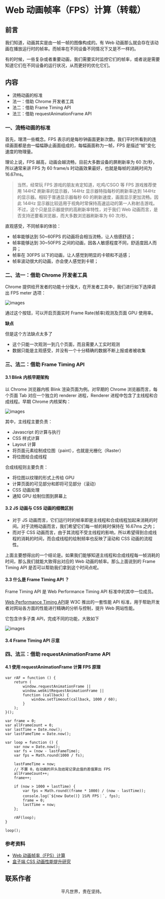 # Web 动画帧率（FPS）计算（转载）

## 前言

我们知道，动画其实是由一帧一帧的图像构成的。有 Web 动画那么就会存在该动画在播放运行时的帧率。而帧率在不同设备不同情况下又是不一样的。

有的时候，一些复杂或者重要动画，我们需要实时监控它们的帧率，或者说是需要知道它们在不同设备的运行状况，从而更好的优化它们。

## 内容

- 流畅动画的标准
- 法一：借助 Chrome 开发者工具
- 法二：借助 Frame Timing API
- 法三：借助 requestAnimationFrame API

### 一、流畅动画的标准

首先，理清一些概念。FPS 表示的是每秒钟画面更新次数。我们平时所看到的连续画面都是由一幅幅静止画面组成的，每幅画面称为一帧，FPS 是描述“帧”变化速度的物理量。

理论上说，FPS 越高，动画会越流畅，目前大多数设备的屏刷新率为 60 次/秒，所以通常来讲 FPS 为 60 frame/s 时动画效果最好，也就是每帧的消耗时间为 16.67ms。

> 当然，经常玩 FPS 游戏的朋友肯定知道，吃鸡/CSGO 等 FPS 游戏推荐使用 144HZ 刷新率的显示器，144Hz 显示器特指每秒的刷新率达到 144Hz 的显示器。相较于普通显示器每秒 60 的刷新速度，画面显示更加流畅。因此 144Hz 显示器比较适用于视角时常保持高速运动的第一人称射击游戏。
> 不过，这个只是显示器提供的高刷新率特性，对于我们 Web 动画而言，是否支持还要看浏览器，而大多数浏览器刷新率为 60 次/秒。

直观感受，不同帧率的体验：

- 帧率能够达到 50~60FPS 的动画将会相当流畅，让人倍感舒适；
- 帧率能够达到 30~50FPS 之间的动画，因各人敏感程度不同，舒适度因人而异；
- 帧率在 30FPS 以下的动画，让人感觉到明显的卡顿和不适感；
- 帧率波动很大的动画，亦会使人感觉到卡顿；

### 二、法一：借助 Chrome 开发者工具

Chrome 提供给开发者的功能十分强大，在开发者工具中，我们进行如下选择调出 FPS meter 选项：

![images](fps01.png)

通过这个按钮，可以开启页面实时 Frame Rate(帧率)观测及页面 GPU 使用率。

**缺点**

但是这个方法缺点太多了

- 这个只能一次观测一到几个页面，而且需要人工实时观测
- 数据只能是主观感受，并没有一个十分精确的数据不断上报或者被收集

### 三、法二：借助 Frame Timing API

#### 3.1 Blink 内核早期架构

以 Chrome 浏览器内核 Blink 渲染页面为例。对早期的 Chrome 浏览器而言，每个页面 Tab 对应一个独立的 renderer 进程，Renderer 进程中包含了主线程和合成线程。早期 Chrome 内核架构：

![images](fps02.jpg)

其中，主线程主要负责：

- Javascript 的计算与执行
- CSS 样式计算
- Layout 计算
- 将页面元素绘制成位图（paint），也就是光栅化（Raster）
- 将位图给合成线程

合成线程则主要负责：

- 将位图以纹理的形式上传给 GPU
- 计算页面的可见部分和即将可见部分（滚动）
- CSS 动画处理
- 通知 GPU 绘制位图到屏幕上

#### 3.2 JS 动画与 CSS 动画的细微区别

- 对于 JS 动画而言，它们运行时的帧率即是主线程和合成线程加起来消耗的时间。对于流畅动画而言，我们希望它们每一帧的耗时保持在 16.67ms 之内；
- 而对于 CSS 动画而言，由于其流程不受主线程的影响，所以希望得到合成线程的消耗的时间，而合成线程的绘制频率也反映了滚动和 CSS 动画的流程性。

上面主要想得出的一个结论是。如果我们能够知道主线程和合成线程每一帧消耗的时间，那么我们就能大致得出对应的 Web 动画的帧率。那么上面说到的 Frame Timing API 是否可以帮助我们拿到这个时间点呢。

#### 3.3 什么是 Frame Timing API ？

Frame Timing API 是 Web Performance Timing API 标准中的其中一位成员。

[Web Performance Timing API](http://siusin.github.io/perf-timing-primer/)是 W3C 推出的一套性能 API 标准，用于帮助开发者对网站各方面的性能进行精确的分析与控制，提升 Web 网站性能。

它包含许多子类 API，完成不同的功能，大致如下

![images](fps02.png)

#### 3.4 Frame Timing API 示意

### 四、法三：借助 requestAnimationFrame API

#### 4.1 使用 requestAnimationFrame 计算 FPS 原理

```
var rAF = function () {
    return (
        window.requestAnimationFrame ||
        window.webkitRequestAnimationFrame ||
        function (callback) {
            window.setTimeout(callback, 1000 / 60);
        }
    );
}();

var frame = 0;
var allFrameCount = 0;
var lastTime = Date.now();
var lastFameTime = Date.now();

var loop = function () {
    var now = Date.now();
    var fs = (now - lastFameTime);
    var fps = Math.round(1000 / fs);

    lastFameTime = now;
    // 不置 0，在动画的开头及结尾记录此值的差值算出 FPS
    allFrameCount++;
    frame++;

    if (now > 1000 + lastTime) {
        var fps = Math.round((frame * 1000) / (now - lastTime));
        console.log(`${new Date()} 1S内 FPS：`, fps);
        frame = 0;
        lastTime = now;
    };

    rAF(loop);
}

loop();
```

### 参考资料

- [Web 动画帧率（FPS）计算](https://www.cnblogs.com/coco1s/p/8029582.html)
- [盒子端 CSS 动画性能提升研究](https://www.cnblogs.com/coco1s/p/7851658.html)

## 联系作者

<div align="center">
    <p>
        平凡世界，贵在坚持。
    </p>
    <img :src="$withBase('/about/contact.png')" />
</div>
